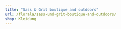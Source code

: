 ```yaml
---
title: "Sass & Grit boutique and outdoors"
url: /florala/sass-und-grit-boutique-and-outdoors/
shop: Kleidung
---
```


